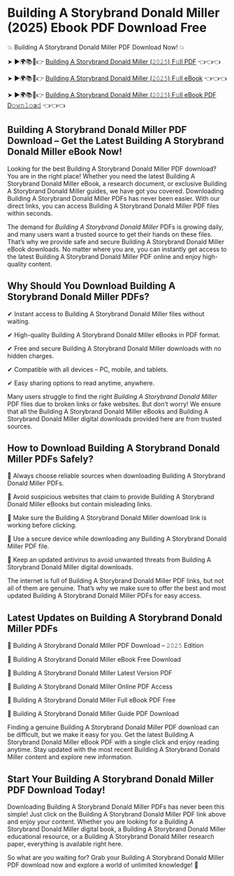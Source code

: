 # Building A Storybrand Donald Miller (2025) Ebook PDF Download Free

💥 Building A Storybrand Donald Miller PDF Download Now! 💥

➤ ►🌍📚📱👉 [Building A Storybrand Donald Miller (𝟸𝟶𝟸𝟻) F𝚞ll PDF](https://getpdf.xyz/building-a-storybrand-donald-miller) 👈👈👈


➤ ►🌍📚📱👉 [Building A Storybrand Donald Miller (𝟸𝟶𝟸𝟻) F𝚞ll eBook](https://getpdf.xyz/building-a-storybrand-donald-miller) 👈👈👈


➤ ►🌍📚📱👉 [Building A Storybrand Donald Miller (𝟸𝟶𝟸𝟻) F𝚞ll eBook PDF D𝚘𝚠𝚗𝚕𝚘a𝚍](https://getpdf.xyz/building-a-storybrand-donald-miller) 👈👈👈


## Building A Storybrand Donald Miller PDF Download – Get the Latest Building A Storybrand Donald Miller eBook Now!

Looking for the best Building A Storybrand Donald Miller PDF download? You are in the right place! Whether you need the latest Building A Storybrand Donald Miller eBook, a research document, or exclusive Building A Storybrand Donald Miller guides, we have got you covered. Downloading Building A Storybrand Donald Miller PDFs has never been easier. With our direct links, you can access Building A Storybrand Donald Miller PDF files within seconds.

The demand for *Building A Storybrand Donald Miller* PDFs is growing daily, and many users want a trusted source to get their hands on these files. That’s why we provide safe and secure Building A Storybrand Donald Miller eBook downloads. No matter where you are, you can instantly get access to the latest Building A Storybrand Donald Miller PDF online and enjoy high-quality content.

## Why Should You Download Building A Storybrand Donald Miller PDFs?

✔ Instant access to Building A Storybrand Donald Miller files without waiting.

✔ High-quality Building A Storybrand Donald Miller eBooks in PDF format.

✔ Free and secure Building A Storybrand Donald Miller downloads with no hidden charges.

✔ Compatible with all devices – PC, mobile, and tablets.

✔ Easy sharing options to read anytime, anywhere.

Many users struggle to find the right *Building A Storybrand Donald Miller* PDF files due to broken links or fake websites. But don’t worry! We ensure that all the Building A Storybrand Donald Miller eBooks and Building A Storybrand Donald Miller digital downloads provided here are from trusted sources.

## How to Download Building A Storybrand Donald Miller PDFs Safely?

📌 Always choose reliable sources when downloading Building A Storybrand Donald Miller PDFs.

📌 Avoid suspicious websites that claim to provide Building A Storybrand Donald Miller eBooks but contain misleading links.

📌 Make sure the Building A Storybrand Donald Miller download link is working before clicking.

📌 Use a secure device while downloading any Building A Storybrand Donald Miller PDF file.

📌 Keep an updated antivirus to avoid unwanted threats from Building A Storybrand Donald Miller digital downloads.

The internet is full of Building A Storybrand Donald Miller PDF links, but not all of them are genuine. That’s why we make sure to offer the best and most updated Building A Storybrand Donald Miller PDFs for easy access.

## Latest Updates on Building A Storybrand Donald Miller PDFs

🔹 Building A Storybrand Donald Miller PDF Download – 𝟸𝟶𝟸𝟻 Edition

🔹 Building A Storybrand Donald Miller eBook Free Download

🔹 Building A Storybrand Donald Miller Latest Version PDF

🔹 Building A Storybrand Donald Miller Online PDF Access

🔹 Building A Storybrand Donald Miller Full eBook PDF Free

🔹 Building A Storybrand Donald Miller Guide PDF Download

Finding a genuine Building A Storybrand Donald Miller PDF download can be difficult, but we make it easy for you. Get the latest Building A Storybrand Donald Miller eBook PDF with a single click and enjoy reading anytime. Stay updated with the most recent Building A Storybrand Donald Miller content and explore new information.

## Start Your Building A Storybrand Donald Miller PDF Download Today!

Downloading Building A Storybrand Donald Miller PDFs has never been this simple! Just click on the Building A Storybrand Donald Miller PDF link above and enjoy your content. Whether you are looking for a Building A Storybrand Donald Miller digital book, a Building A Storybrand Donald Miller educational resource, or a Building A Storybrand Donald Miller research paper, everything is available right here.

So what are you waiting for? Grab your Building A Storybrand Donald Miller PDF download now and explore a world of unlimited knowledge! 🚀
